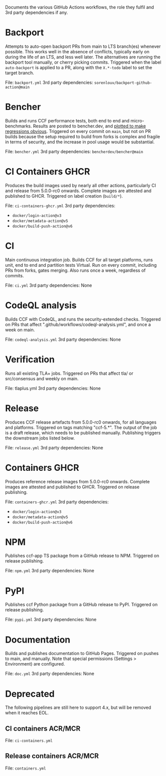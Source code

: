 Documents the various GitHub Actions workflows, the role they fulfil and 3rd party dependencies if any.

# Backport

Attempts to auto-open backport PRs from main to LTS branch(es) whenever possible. This works well in the absence of conflicts, typically early on during the life of an LTS, and less well later. The alternatives are running the backport tool manually, or cherry picking commits.
Triggered when the label `auto-backport` is applied to a PR, along with the `X.*-todo` label to set the target branch.

File: `backport.yml`
3rd party dependencies: `sorenlouv/backport-github-action@main`

# Bencher

Builds and runs CCF performance tests, both end to end and micro-benchmarks. Results are posted to bencher.dev, and [plotted to make regressions obvious](https://bencher.dev/console/projects/ccf/plots).
Triggered on every commit on `main`, but not on PR builds because the setup required to build from forks is complex and fragile in terms of security, and the increase in pool usage would be substantial.

File: `bencher.yml`
3rd party dependencies: `bencherdev/bencher@main`

# CI Containers GHCR

Produces the build images used by nearly all other actions, particularly CI and release from 5.0.0-rc0 onwards. Complete images are attested and published to GHCR.
Triggered on label creation (`build/*`).

File: `ci-containers-ghcr.yml`
3rd party dependencies:

- `docker/login-action@v3`
- `docker/metadata-action@v5`
- `docker/build-push-action@v6`

# CI

Main continuous integration job. Builds CCF for all target platforms, runs unit, end to end and partition tests Virtual. Run on every commit, including PRs from forks, gates merging. Also runs once a week, regardless of commits.

File: `ci.yml`
3rd party dependencies: None

# CodeQL analysis

Builds CCF with CodeQL, and runs the security-extended checks. Triggered on PRs that affect ".github/workflows/codeql-analysis.yml", and once a week on main.

File: `codeql-analysis.yml`
3rd party dependencies: None

# Verification

Runs all existing TLA+ jobs. Triggered on PRs that affect tla/ or src/consensus and weekly on main.

File: tlaplus.yml
3rd party dependencies: None

# Release

Produces CCF release artefacts from 5.0.0-rc0 onwards, for all languages and platforms. Triggered on tags matching "ccf-5.\*". The output of the job is a draft release, which needs to be published manually. Publishing triggers the downstream jobs listed below.

File: `release.yml`
3rd party dependencies: None

# Containers GHCR

Produces reference release images from 5.0.0-rc0 onwards. Complete images are attested and published to GHCR. Triggered on release publishing.

File: `containers-ghcr.yml`
3rd party dependencies:

- `docker/login-action@v3`
- `docker/metadata-action@v5`
- `docker/build-push-action@v6`

# NPM

Publishes ccf-app TS package from a GitHub release to NPM. Triggered on release publishing.

File: `npm.yml`
3rd party dependencies: None

# PyPI

Publishes ccf Python package from a GitHub release to PyPI. Triggered on release publishing.

File: `pypi.yml`
3rd party dependencies: None

# Documentation

Builds and publishes documentation to GitHub Pages. Triggered on pushes to main, and manually. Note that special permissions (Settings > Environment) are configured.

File: `doc.yml`
3rd party dependencies: None

# Deprecated

The following pipelines are still here to support 4.x, but will be removed when it reaches EOL.

## CI containers ACR/MCR

File: `ci-containers.yml`

## Release containers ACR/MCR

File: `containers.yml`
